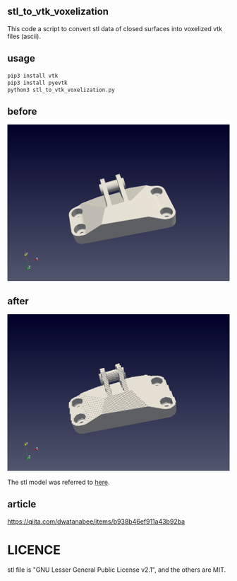 ## stl_to_vtk_voxelization

This code a script to convert stl data of closed surfaces into voxelized vtk files (ascii).

## usage

~~~
pip3 install vtk
pip3 install pyevtk
python3 stl_to_vtk_voxelization.py
~~~

## before
![before](stl.png)

## after
![after](voxel.png)


The stl model was referred to [here](https://github.com/thsmit/TopOpt_in_PETSc_wrapped_in_Python).

## article
https://qiita.com/dwatanabee/items/b938b46ef911a43b92ba


# LICENCE

stl file is "GNU Lesser General Public License v2.1", and the others are MIT.

